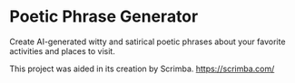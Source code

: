 # Poetic Phrase Generator
Create AI-generated witty and satirical poetic phrases about your favorite activities and places to visit.

This project was aided in its creation by Scrimba.
https://scrimba.com/
